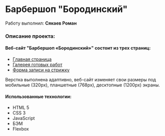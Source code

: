 <h1>Барбершоп "Бородинский"</h1>
Работу выполнил: <b>Сякаев Роман</b>
<h3>Описание проекта:</h3>
<h4>Веб-сайт "Барбершоп «Бородинский»" состоит из трех страниц:</h4>
<ul>
  <li><a href="https://romansyakaev.github.io/barbershop/index.html">Главная страница</a></li>
  <li><a href="https://romansyakaev.github.io/barbershop/photo.html">Галерея готовых работ</a></li>
  <li><a href="https://romansyakaev.github.io/barbershop/form.html">Форма записи на стрижку</a></li>
</ul>

Верстка выполнена адаптивно, веб-сайт изменяет свои размеры под мобильные (320px), планшетные (768px), десктопные (1200px) экраны. 

<b><h4>Использованные технологии:</h4></b> 
<ul>
  <li>HTML 5</li>
  <li>CSS 3</li>
  <li>JavaScript</li>
  <li>БЭМ</li>
  <li>Flexbox</li>
</ul>

